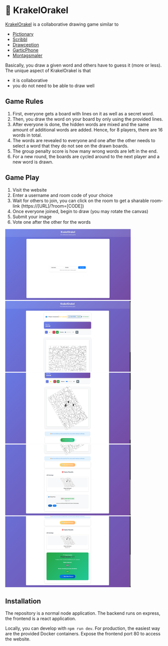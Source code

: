 # 🎨 KrakelOrakel

[KrakelOrakel](https://de.wikipedia.org/wiki/Krakel_Orakel) is a collaborative drawing game similar to 
- [Pictionary](https://en.wikipedia.org/wiki/Pictionary#Gameplay)
- [Scribbl](https://skribbl.io/)
- [Drawception](https://drawception.com/)
- [GarticPhone](https://garticphone.com/)
- [Montagsmaler](https://de.wikipedia.org/wiki/Die_Montagsmaler)

Basically, you draw a given word and others have to guess it (more or less).
The unique aspect of KrakelOrakel is that
- it is collaborative
- you do not need to be able to draw well

## Game Rules

1. First, everyone gets a board with lines on it as well as a secret word.
1. Then, you draw the word on your board by only using the provided lines.
1. After everyone is done, the hidden words are mixed and the same amount of additional words are added.  Hence, for 8 players, there are 16 words in total.
1. The words are revealed to everyone and one after the other needs to select a word that they do not see on the drawn boards.
1. The group penalty score is how many wrong words are left in the end.
1. For a new round, the boards are cycled around to the next player and a new word is drawn.


## Game Play

1. Visit the website
1. Enter a username and room code of your choice
1. Wait for others to join, you can click on the room to get a sharable room-link (https://[URL]/?room=[CODE])
1. Once everyone joined, begin to draw (you may rotate the canvas)
1. Submit your image
1. Vote one after the other for the words

<img src="readme/screenshot_1.png" width="400px">
<img src="readme/screenshot_2.png" width="400px">
<img src="readme/screenshot_3.png" width="400px">
<img src="readme/screenshot_4.png" width="400px">
<img src="readme/screenshot_5.png" width="400px">


## Installation

The repository is a normal node application.
The backend runs on express, the frontend is a react application.

Locally, you can develop with `npm run dev`.
For production, the easiest way are the provided Docker containers.
Expose the frontend port 80 to access the website.